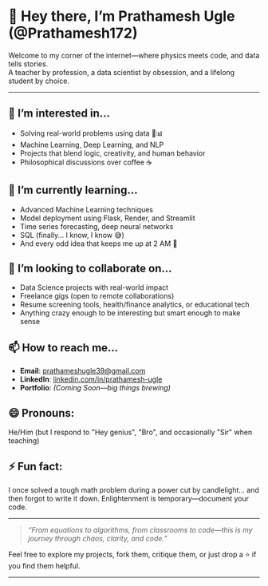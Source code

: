 # 👋 Hey there, I’m Prathamesh Ugle (@Prathamesh172)

Welcome to my corner of the internet—where physics meets code, and data tells stories.  
A teacher by profession, a data scientist by obsession, and a lifelong student by choice.

---

## 👀 I’m interested in...
- Solving real-world problems using data 🧠📊  
- Machine Learning, Deep Learning, and NLP  
- Projects that blend logic, creativity, and human behavior  
- Philosophical discussions over coffee ☕

## 🌱 I’m currently learning...
- Advanced Machine Learning techniques  
- Model deployment using Flask, Render, and Streamlit  
- Time series forecasting, deep neural networks  
- SQL (finally... I know, I know 😅)  
- And every odd idea that keeps me up at 2 AM 🥴

## 💞️ I’m looking to collaborate on...
- Data Science projects with real-world impact  
- Freelance gigs (open to remote collaborations)  
- Resume screening tools, health/finance analytics, or educational tech  
- Anything crazy enough to be interesting but smart enough to make sense

## 📫 How to reach me...
- **Email**: prathameshugle39@gmail.com  
- **LinkedIn**: [linkedin.com/in/prathamesh-ugle](https://www.linkedin.com/in/prathamesh-ugle-299320326/) 
- **Portfolio**: *(Coming Soon—big things brewing)*

## 😄 Pronouns:
He/Him (but I respond to "Hey genius", "Bro", and occasionally "Sir" when teaching)

## ⚡ Fun fact:
I once solved a tough math problem during a power cut by candlelight… and then forgot to write it down. Enlightenment is temporary—document your code.

---

> *“From equations to algorithms, from classrooms to code—this is my journey through chaos, clarity, and code.”*

Feel free to explore my projects, fork them, critique them, or just drop a ⭐ if you find them helpful.

---
